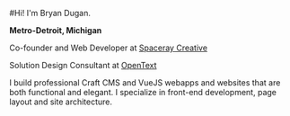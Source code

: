#Hi! I'm Bryan Dugan.

__Metro-Detroit, Michigan__
      
Co-founder and Web Developer at [Spaceray Creative](https://spaceraycreative.com)

Solution Design Consultant at [OpenText](https://opentext.com)

I build professional Craft CMS and VueJS webapps and websites that are both functional and elegant. I specialize in front-end development, page layout and site architecture.</p>